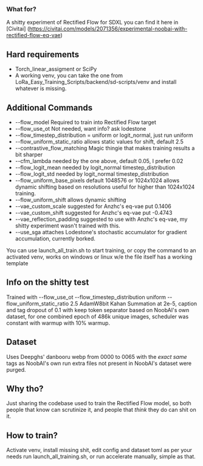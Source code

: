 

### What for?
A shitty experiment of Rectified Flow for SDXL you can find it here in [Civitai] (https://civitai.com/models/2071356/experimental-noobai-with-rectified-flow-eq-vae)

## Hard requirements
- Torch_linear_assigment or SciPy
- A working venv, you can take the one from LoRa_Easy_Training_Scripts/backend/sd-scripts/venv and install whatever is missing.

## Additional Commands

- --flow_model Required to train into Rectified Flow target 
- --flow_use_ot Not needed, want info? ask lodestone
- --flow_timestep_distribution = uniform or logit_normal, just run uniform
- --flow_uniform_static_ratio allows static values for shift, default 2.5
- --contrastive_flow_matching Magic thingie that makes training results a bit sharper
- --cfm_lambda needed by the one above, default 0.05, I prefer 0.02
- --flow_logit_mean needed by logit_normal timestep_distribution
- --flow_logit_std needed by logit_normal timestep_distribution
- --flow_uniform_base_pixels default 1048576 or 1024x1024 allows dynamic shifting based on resolutions useful for higher than 1024x1024 training.
- --flow_uniform_shift allows dynamic shifting
- --vae_custom_scale suggested for Anzhc's eq-vae put 0.1406
- --vae_custom_shift suggested for Anzhc's eq-vae put -0.4743
- --vae_reflection_padding suggested to use with Anzhc's eq-vae, my shitty experiment wasn't trained with this.
- --use_sga attaches Lodestone's stochastic accumulator for gradient accumulation, currently borked.

You can use launch_all_train.sh to start training, or copy the command to an activated venv, works on windows or linux w/e the file itself has a working template

## Info on the shitty test

Trained with --flow_use_ot --flow_timestep_distribution uniform --flow_uniform_static_ratio 2.5 AdamW8bit Kahan Summation at 2e-5, caption and tag dropout of 0.1 with keep token separator based on NoobAI's own dataset, for one combined epoch of 486k unique images, scheduler was constant with warmup with 10% warmup.

## Dataset

Uses Deepghs' danbooru webp from 0000 to 0065 with the *exact same* tags as NoobAI's own run extra files not present in NoobAI's dataset were purged.

## Why tho?

Just sharing the codebase used to train the Rectified Flow model, so both people that know can scrutinize it, and people that *think* they do can shit on it.

## How to train?

Activate venv, install missing shit, edit config and dataset toml as per your needs run launch_all_training.sh, or run accelerate manually, simple as that.
